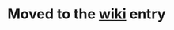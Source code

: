
Moved to the [wiki](https://github.com/adampingel/pingel.org/wiki/AxleQuantum.md) entry
=============================
